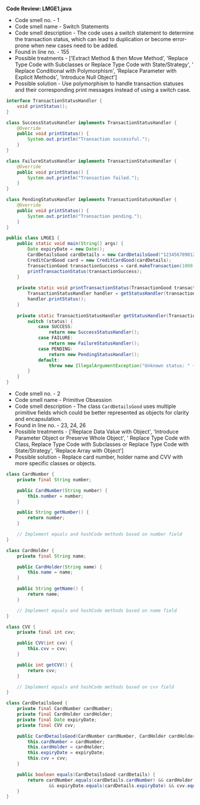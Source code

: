 **Code Review: LMGE1.java**
  - Code smell no. - 1
  - Code smell name - Switch Statements
  - Code smell description - The code uses a switch statement to determine the transaction status, which can lead to duplication or become error-prone when new cases need to be added.
  - Found in line no. - 155
  - Possible treatments - ['Extract Method & then Move Method', 'Replace Type Code with Subclasses or Replace Type Code with State/Strategy', ' Replace Conditional with Polymorphism', 'Replace Parameter with Explicit Methods', 'Introduce Null Object']
  - Possible solution - Use polymorphism to handle transaction statuses and their corresponding print messages instead of using a switch case.

```java
interface TransactionStatusHandler {
    void printStatus();
}

class SuccessStatusHandler implements TransactionStatusHandler {
    @Override
    public void printStatus() {
        System.out.println("Transaction successful.");
    }
}

class FailureStatusHandler implements TransactionStatusHandler {
    @Override
    public void printStatus() {
        System.out.println("Transaction failed.");
    }
}

class PendingStatusHandler implements TransactionStatusHandler {
    @Override
    public void printStatus() {
        System.out.println("Transaction pending.");
    }
}

public class LMGE1 {
    public static void main(String[] args) {
        Date expiryDate = new Date();
        CardDetailsGood cardDetails = new CardDetailsGood("1234567890123456", "John Doe", expiryDate, 123);
        CreditCardGood card = new CreditCardGood(cardDetails);
        TransactionGood transactionSuccess = card.makeTransaction(1000, cardDetails, new Date());
        printTransactionStatus(transactionSuccess);
    }
  
    private static void printTransactionStatus(TransactionGood transaction) {
        TransactionStatusHandler handler = getStatusHandler(transaction.getStatus());
        handler.printStatus();
    }
  
    private static TransactionStatusHandler getStatusHandler(TransactionStatusGood status) {
        switch (status) {
            case SUCCESS:
                return new SuccessStatusHandler();
            case FAILURE:
                return new FailureStatusHandler();
            case PENDING:
                return new PendingStatusHandler();
            default:
                throw new IllegalArgumentException("Unknown status: " + status);
        }
    }
}
```

  - Code smell no. - 2
  - Code smell name - Primitive Obsession
  - Code smell description - The class `CardDetailsGood` uses multiple primitive fields which could be better represented as objects for clarity and encapsulation.
  - Found in line no. - 23, 24, 26
  - Possible treatments - ['Replace Data Value with Object', 'Introduce Parameter Object or Preserve Whole Object', ' Replace Type Code with Class, Replace Type Code with Subclasses or Replace Type Code with State/Strategy', 'Replace Array with Object']
  - Possible solution - Replace card number, holder name and CVV with more specific classes or objects.

```java
class CardNumber {
    private final String number;

    public CardNumber(String number) {
        this.number = number;
    }

    public String getNumber() {
        return number;
    }

    // Implement equals and hashCode methods based on number field
}

class CardHolder {
    private final String name;

    public CardHolder(String name) {
        this.name = name;
    }

    public String getName() {
        return name;
    }

    // Implement equals and hashCode methods based on name field
}

class CVV {
    private final int cvv;

    public CVV(int cvv) {
        this.cvv = cvv;
    }

    public int getCVV() {
        return cvv;
    }

    // Implement equals and hashCode methods based on cvv field
}

class CardDetailsGood {
    private final CardNumber cardNumber;
    private final CardHolder cardHolder;
    private final Date expiryDate;
    private final CVV cvv;

    public CardDetailsGood(CardNumber cardNumber, CardHolder cardHolder, Date expiryDate, CVV cvv) {
        this.cardNumber = cardNumber;
        this.cardHolder = cardHolder;
        this.expiryDate = expiryDate;
        this.cvv = cvv;
    }

    public boolean equals(CardDetailsGood cardDetails) {
        return cardNumber.equals(cardDetails.cardNumber) && cardHolder.equals(cardDetails.cardHolder)
                && expiryDate.equals(cardDetails.expiryDate) && cvv.equals(cardDetails.cvv);
    }
}
```